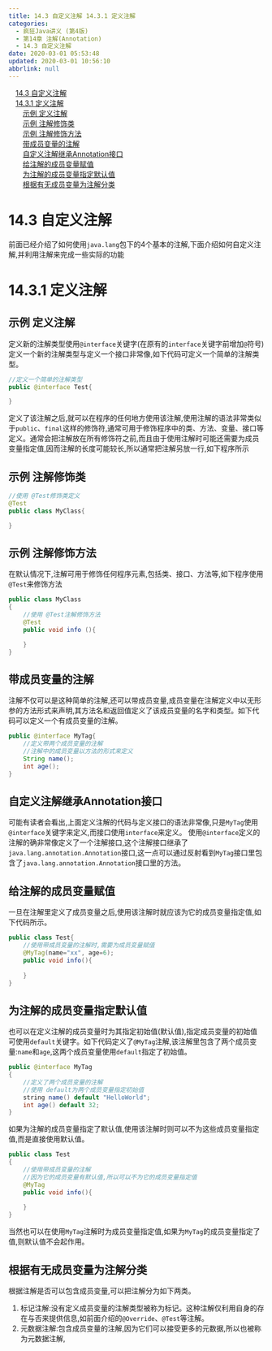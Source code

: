 ```yaml
---
title: 14.3 自定义注解 14.3.1 定义注解
categories: 
  - 疯狂Java讲义 (第4版)
  - 第14章 注解(Annotation)
  - 14.3 自定义注解
date: 2020-03-01 05:53:48
updated: 2020-03-01 10:56:10
abbrlink: null
---
```

<div id='my_toc'><a href="/JavaReadingNotes/null/#14-3-自定义注解" class="header_1">14.3 自定义注解</a>&nbsp;<br><a href="/JavaReadingNotes/null/#14-3-1-定义注解" class="header_1">14.3.1 定义注解</a>&nbsp;<br><a href="/JavaReadingNotes/null/#示例-定义注解" class="header_2">示例 定义注解</a>&nbsp;<br><a href="/JavaReadingNotes/null/#示例-注解修饰类" class="header_2">示例 注解修饰类</a>&nbsp;<br><a href="/JavaReadingNotes/null/#示例-注解修饰方法" class="header_2">示例 注解修饰方法</a>&nbsp;<br><a href="/JavaReadingNotes/null/#带成员变量的注解" class="header_2">带成员变量的注解</a>&nbsp;<br><a href="/JavaReadingNotes/null/#自定义注解继承Annotation接口" class="header_2">自定义注解继承Annotation接口</a>&nbsp;<br><a href="/JavaReadingNotes/null/#给注解的成员变量赋值" class="header_2">给注解的成员变量赋值</a>&nbsp;<br><a href="/JavaReadingNotes/null/#为注解的成员变量指定默认值" class="header_2">为注解的成员变量指定默认值</a>&nbsp;<br><a href="/JavaReadingNotes/null/#根据有无成员变量为注解分类" class="header_2">根据有无成员变量为注解分类</a>&nbsp;<br></div>
<style>.header_1{margin-left: 1em;}.header_2{margin-left: 2em;}.header_3{margin-left: 3em;}.header_4{margin-left: 4em;}.header_5{margin-left: 5em;}.header_6{margin-left: 6em;}</style>
<!--more-->
<script>if (navigator.platform.search('arm')==-1){document.getElementById('my_toc').style.display = 'none';}var e,p = document.getElementsByTagName('p');while (p.length>0) {e = p[0];e.parentElement.removeChild(e);}</script>

<!--end-->
# 14.3 自定义注解
前面已经介绍了如何使用`java.lang`包下的4个基本的注解,下面介绍如何自定义注解,并利用注解来完成一些实际的功能
# 14.3.1 定义注解
## 示例 定义注解
定义新的注解类型使用`@interface`关键字(在原有的`interface`关键字前增加`@`符号)定义一个新的注解类型与定义一个接口非常像,如下代码可定义一个简单的注解类型。
```java
//定义一个简单的注解类型
public @interface Test{

}
```
定义了该注解之后,就可以在程序的任何地方使用该注解,使用注解的语法非常类似于`public`、`final`这样的修饰符,通常可用于修饰程序中的类、方法、变量、接口等定义。通常会把注解放在所有修饰符之前,而且由于使用注解时可能还需要为成员变量指定值,因而注解的长度可能较长,所以通常把注解另放一行,如下程序所示
## 示例 注解修饰类
```java
//使用 @Test修饰类定义
@Test
public class MyClass{

}
```
## 示例 注解修饰方法
在默认情况下,注解可用于修饰任何程序元素,包括类、接口、方法等,如下程序使用`@Test`来修饰方法
```java
public class MyClass
{
    //使用 @Test注解修饰方法
    @Test
    public void info (){

    }
}
```
## 带成员变量的注解
注解不仅可以是这种简单的注解,还可以带成员变量,成员变量在注解定义中以无形参的方法形式来声明,其方法名和返回值定义了该成员变量的名字和类型。如下代码可以定义一个有成员变量的注解。
```java
public @interface MyTag{
    //定义带两个成员变量的注解
    //注解中的成员变量以方法的形式来定义
    String name();
    int age();
}
```
## 自定义注解继承Annotation接口
可能有读者会看出,上面定义注解的代码与定义接口的语法非常像,只是`MyTag`使用 `@interface`关键字来定义,而接口使用`interface`来定义。
使用`@interface`定义的注解的确非常像定义了一个注解接口,这个注解接口继承了`java.lang.annotation.Annotation`接口,这一点可以通过反射看到`MyTag`接口里包含了`java.lang.annotation.Annotation`接口里的方法。
## 给注解的成员变量赋值
一旦在注解里定义了成员变量之后,使用该注解时就应该为它的成员变量指定值,如下代码所示。
```java
public class Test{
    //使用带成员变量的注解时,需要为成员变量赋值
    @MyTag(name="xx", age=6);
    public void info(){
        
    }
}
```
## 为注解的成员变量指定默认值
也可以在定义注解的成员变量时为其指定初始值(默认值),指定成员变量的初始值可使用`default`关键字。如下代码定义了`@MyTag`注解,该注解里包含了两个成员变量:`name`和`age`,这两个成员变量使用`default`指定了初始值。
```java
public @interface MyTag
{
    //定义了两个成员变量的注解
    //使用 default为两个成员变量指定初始值
    string name() default "HelloWorld";
    int age() default 32;
}
```
如果为注解的成员变量指定了默认值,使用该注解时则可以不为这些成员变量指定值,而是直接使用默认值。
```java
public class Test
{
    //使用带成员变量的注解
    //因为它的成员变量有默认值,所以可以不为它的成员变量指定值
    @MyTag
    public void info(){
        
    }
}
```
当然也可以在使用`MyTag`注解时为成员变量指定值,如果为`MyTag`的成员变量指定了值,则默认值不会起作用。
## 根据有无成员变量为注解分类
根据注解是否可以包含成员变量,可以把注解分为如下两类。
1. 标记注解:没有定义成员变量的注解类型被称为标记。这种注解仅利用自身的存在与否来提供信息,如前面介绍的`@Override`、`@Test`等注解。
2. 元数据注解:包含成员变量的注解,因为它们可以接受更多的元数据,所以也被称为元数据注解,

